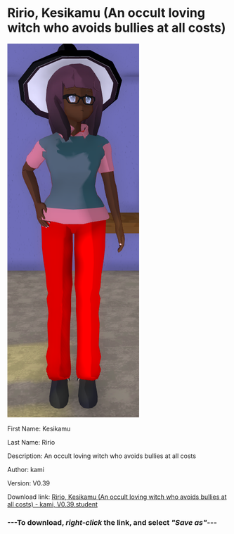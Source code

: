 # Ririo, Kesikamu (An occult loving witch who avoids bullies at all costs)

<img src = "https://raw.githubusercontent.com/Arbiter1223/Daigaku-Gurashi-Custom-Students/master/Students/Files/Ririo%2C%20Kesikamu%20(An%20occult%20loving%20witch%20who%20avoids%20bullies%20at%20all%20costs).png">

First Name: Kesikamu

Last Name: Ririo

Description: An occult loving witch who avoids bullies at all costs

Author: kami

Version: V0.39

Download link: <a href="https://raw.githubusercontent.com/Arbiter1223/Daigaku-Gurashi-Custom-Students/master/Students/Files/Ririo%2C%20Kesikamu%20(An%20occult%20loving%20witch%20who%20avoids%20bullies%20at%20all%20costs)%20-%20kami%2C%20V0.39.student">Ririo, Kesikamu (An occult loving witch who avoids bullies at all costs) - kami, V0.39.student</a>

### ---**To download, _right-click_ the link, and select _"Save as"_**---
